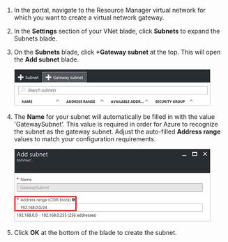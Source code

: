 1. In the portal, navigate to the Resource Manager virtual network for which you want to create a virtual network gateway.
2. In the **Settings** section of your VNet blade, click **Subnets** to expand the Subnets blade.
3. On the **Subnets** blade, click **+Gateway subnet** at the top. This will open the **Add subnet** blade. 
   
    ![Add the gateway subnet](./media/vpn-gateway-add-gwsubnet-rm-portal-include/addgwsubnet.png "Add the gateway subnet")
4. The **Name** for your subnet will automatically be filled in with the value 'GatewaySubnet'. This value is required in order for Azure to recognize the subnet as the gateway subnet. Adjust the auto-filled **Address range** values to match your configuration requirements.

    ![Adding the subnet](./media/vpn-gateway-add-gwsubnet-rm-portal-include/addsubnetgw.png "Adding the subnet")
5. Click **OK** at the bottom of the blade to create the subnet.

